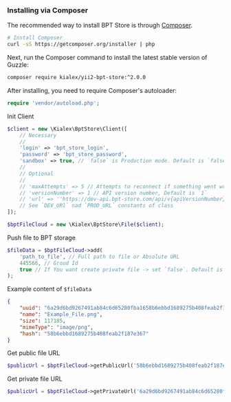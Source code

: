 ### Installing via Composer

The recommended way to install BPT Store is through
[Composer](http://getcomposer.org).

```bash
# Install Composer
curl -sS https://getcomposer.org/installer | php
```

Next, run the Composer command to install the latest stable version of Guzzle:

```bash
composer require kialex/yii2-bpt-store:^2.0.0
```

After installing, you need to require Composer's autoloader:

```php
require 'vendor/autoload.php';
```

Init Client
```php
$client = new \Kialex\BptStore\Client([
    // Necessary
    //
    'login' => 'bpt_store_login',
    'password' => 'bpt_store_password',
    'sandbox' => true, // `false` is Production mode. Default is `false`
    //
    // Optional
    //
    // 'maxAttempts' => 5 // Attempts to reconnect if something went wrong, Default is `3`
    // 'versionNumber' => 1 // API version number, Default is `1`
    // 'url' => ''https://dev-api.bpt-store.com/api/v{apiVersionNumber}/' // API URL, Default: depends of mode
    // See `DEV_URl` nad `PROD_URL` constants of class
]);

$bptFileCloud = new \Kialex\BptStore\File($client);
```

Push file to BPT storage
```php
$fileData = $bptFileCloud->add(
    'path_to_file', // Full path to file or Absolute URL
    445566, // Groud Id
    true // If You want create private file -> set `false`. Default is `true`.
);
```

Example content of `$fileData`
```json
{
    "uuid": "6a29d6bd9267491ab84c6d65280fba1658b6ebbd1689275b408feab2f187e367",
    "name": "Example_File.png",
    "size": 117185,
    "mimeType": "image/png",
    "hash": "58b6ebbd1689275b408feab2f187e367"
}
```

Get public file URL
```php
$publicUrl = $bptFileCloud->getPublicUrl('58b6ebbd1689275b408feab2f187e367') // Put `hash` from `$fileData`;
```

Get private file URL
```php
$publicUrl = $bptFileCloud->getPrivateUrl('6a29d6bd9267491ab84c6d65280fba1658b6ebbd1689275b408feab2f187e367') // Put `uuid` from `$fileData`;
```